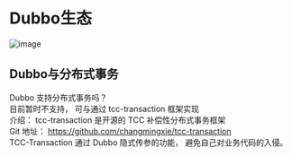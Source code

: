 


# Dubbo生态
![image](https://gitee.com/wt1814/pic-host/raw/master/images/microService/Dubbo/dubbo生态.png)   

## Dubbo与分布式事务  

Dubbo 支持分布式事务吗？   
目前暂时不支持， 可与通过 tcc-transaction 框架实现   
介绍： tcc-transaction 是开源的 TCC 补偿性分布式事务框架  
Git 地址： https://github.com/changmingxie/tcc-transaction  
TCC-Transaction 通过 Dubbo 隐式传参的功能， 避免自己对业务代码的入侵。 


